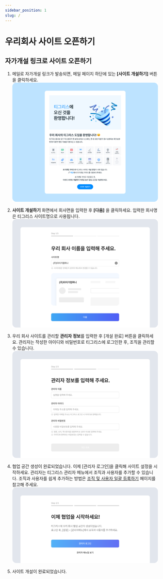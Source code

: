 ```yaml
---
sidebar_position: 1
slug: /
---
```


# 우리회사 사이트 오픈하기

## 자가개설 링크로 사이트 오픈하기

1. 메일로 자가개설 링크가 발송되면, 메일 페이지 하단에 있는 **[사이트 개설하기]** 버튼을 클릭하세요.
![자가개설 사이트](./img/01.png)

2. **사이트 개설하기** 화면에서 회사면을 입력한 후 **[다음]** 을 클릭하세요. 입력한 회사명은 티그리스 사이트명으로 사용됩니다.
![사이트 개설하기](./img/02.png)

3. 우리 회사 사이트를 관리할 **관리자 정보**를 입력한 후 [개설 완료] 버튼을 클릭하세요. 관리자는 작성한 아이디와 비밀번호로 티그리스에 로그인한 후, 조직을 관리할 수 있습니다.
![관리자 정보](./img/03.png)

4. 협업 공간 생성이 완료되었습니다. 이제 [관리자 로그인]을 클릭해 사이트 설정을 시작하세요.
관리자는 티그리스 관리자 메뉴에서 조직과 사용자를 추가할 수 있습니다. 조직과 사용자를 쉽게 추가하는 방법은 [조직 및 사용자 일괄 등록하기](./organization/bulk-add-member.md) 페이지를 참고해 주세요.
![관리자 로그인](./img/04.png)

5. 사이트 개설이 완료되었습니다.